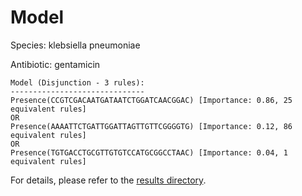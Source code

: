 
# Model

Species: klebsiella pneumoniae

Antibiotic: gentamicin

```
Model (Disjunction - 3 rules):
------------------------------
Presence(CCGTCGACAATGATAATCTGGATCAACGGAC) [Importance: 0.86, 25 equivalent rules]
OR
Presence(AAAATTCTGATTGGATTAGTTGTTCGGGGTG) [Importance: 0.12, 86 equivalent rules]
OR
Presence(TGTGACCTGCGTTGTGTCCATGCGGCCTAAC) [Importance: 0.04, 1 equivalent rules]

```

For details, please refer to the [results directory](../../../../../results/scm_b/klebsiella%20pneumoniae/gentamicin/repeat_1/).

